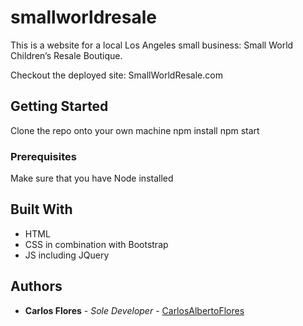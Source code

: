 # smallworldresale

This is a website for a local Los Angeles small business: Small World Children’s Resale Boutique.

Checkout the deployed site: SmallWorldResale.com

## Getting Started

Clone the repo onto your own machine
npm install
npm start

### Prerequisites

Make sure that you have Node installed

## Built With

* HTML
* CSS in combination with Bootstrap
* JS including JQuery

## Authors

* **Carlos Flores** - *Sole Developer* - [CarlosAlbertoFlores](https://carlosalbertoflores.com)